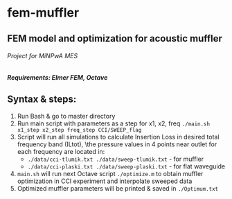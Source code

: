 # fem-muffler
## FEM model and optimization for acoustic muffler
###### Project for MiNPwA MES
##### Requirements: Elmer FEM, Octave
## Syntax & steps:
1. Run Bash & go to master directory
2. Run main script with parameters as a step for x1, x2, freq
    `./main.sh x1_step x2_step freq_step CCI/SWEEP_flag`
3. Script will run all simulations to calculate Insertion Loss in desired total frequency band (ILtot),
    \the pressure values in 4 points near outlet for each frequency are located in:
    - `./data/cci-tlumik.txt ./data/sweep-tlumik.txt` - for muffler
    - `./data/cci-plaski.txt ./data/sweep-plaski.txt` - for flat waveguide
4. `main.sh` will run next Octave script  `./optimize.m` to obtain muffler optimization in CCI experiment and interpolate sweeped data
5. Optimized muffler parameters will be printed & saved in `./Optimum.txt`